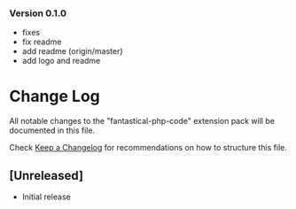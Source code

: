 ### Version 0.1.0
- fixes
- fix readme
- add readme (origin/master)
- add logo and readme

# Change Log
All notable changes to the "fantastical-php-code" extension pack will be documented in this file.

Check [Keep a Changelog](http://keepachangelog.com/) for recommendations on how to structure this file.

## [Unreleased]
- Initial release

